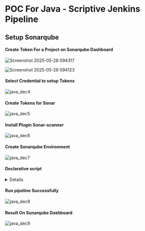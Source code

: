 # POC For Java - Scriptive Jenkins Pipeline





## Setup Sonarqube 

#### Create Token For a Project on Sonarqube Dashboard 
![Screenshot 2025-05-28 094317](https://github.com/user-attachments/assets/54b4caef-5c70-4439-9c7f-c70cbf125c6a)


![Screenshot 2025-05-28 094123](https://github.com/user-attachments/assets/e1c486f2-f896-4f6d-a866-1472845e440c)

#### Select Credential to setup Tokens 
![java_dec4](https://github.com/user-attachments/assets/85315983-27ad-4376-8069-e9f81c83607d)

#### Create Tokens for Sonar 
![java_dec5](https://github.com/user-attachments/assets/b3580319-5e05-4395-9cdd-472084844acb)

####  Install Plugin Sonar-scanner 
![java_dec6](https://github.com/user-attachments/assets/27e8ae35-bfdf-461b-ae5c-81faa4297161)

#### Create Sonarqube Environment 
![java_dec7](https://github.com/user-attachments/assets/5f4714c7-5c18-40cf-9a35-118d31d523b7)

#### Declarative script 
<details>
pipeline {
    agent any
    
    
    tools{
        maven 'mvn'  
    }

    environment {
        SONARQUBE_URL = 'http://16.16.187.233:9000/' // Update with your SonarQube server URL
        SONAR_PROJECT_KEY = 'java' // Update with your actual SonarQube project key
    }

    stages {
        stage('Cleanup Workspace') {
          steps {
        cleanWs()
           }
         }
        stage('Checkout Code') {
            steps {
                git branch: 'master', url: 'https://github.com/shubhamprasadnr/secretsanta-generator.git' // Updated repo URL
            }
        }

        stage('Build') {
            steps {
                sh 'mvn clean compile'
            }
        }

        stage('sonarQube Scan') {
            steps {
                withSonarQubeEnv('sonarqube') { // Ensure 'demo' matches the SonarQube instance name in Jenkins settings
                    withCredentials([string(credentialsId: 'sonarcred', variable: 'SONARQUBE_TOKEN')]) {
                        sh """
                        mvn sonar:sonar \
                        -Dsonar.projectKey=${SONAR_PROJECT_KEY} \
                        -Dsonar.host.url=${SONARQUBE_URL} \
                        -Dsonar.login=${SONARQUBE_TOKEN}
                        """
                    }
                }
            }
        }
    }
}

</details>

#### Run pipeline Successfully 
![java_dec8](https://github.com/user-attachments/assets/443f5d95-f86b-46eb-b274-4f663c77d41b)

#### Result On Sunarqube Dashboard 

![java_dec9](https://github.com/user-attachments/assets/f98688f9-8ff7-4cd4-8ef7-33400449d217)




